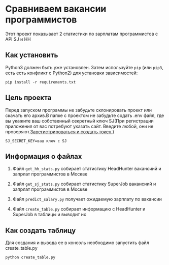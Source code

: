 # Сравниваем вакансии программистов

Этот проект показывает 2 статистики по зарплатам программистов с API SJ и HH

## Как установить
Python3 должен быть уже установлен. Затем используйте `pip` (или `pip3`, есть есть конфликт с Python2) для установки зависимостей:

```
pip install -r requirements.txt
```

## Цель проекта

Перед запуском программы не забудьте склонировать проект или скачать его архив.В папке с проектом не забудьте содать .env файл, где вы укажите ваш собственный секретный ключ SJ(При регистрации приложения от вас потребуют указать сайт. Введите любой, они не проверяют.[Зарегистрироваться и создать токен.](https://api.superjob.ru/))
```
SJ_SECRET_KEY=ваш ключ с SJ
```

## Информация о файлах

1. Файл `get_hh_stats.py` собирает статистику HeadHunter вакансиий и запрлат программистов в Москве

1. Файл `get_sj_stats.py` собирает статистику SuperJob вакансиий и запрлат программистов в Москве

1. Файл `predict_salary.py` получает ожидаемую зарплату по вакансии

1. Файл `create_table.py` собирает информацию с HeadHunter и SuperJob в таблицы и выводит их

## Как создать таблицу 

Для создания и вывода ее в консоль необходимо запустить файл create_table.py
```
python create_table.py
```